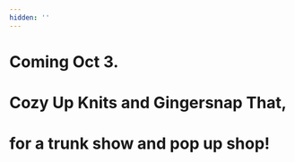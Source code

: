 ```yaml
---
hidden: ''
---
```

# **Coming Oct 3.**



# **Cozy Up Knits and Gingersnap That,** 



# **for a trunk show and pop up shop!**

#
